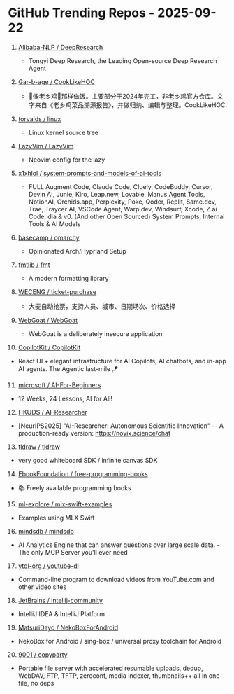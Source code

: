 # GitHub Trending Repos - 2025-09-22

1. [Alibaba-NLP /    DeepResearch](https://github.com/Alibaba-NLP/DeepResearch)
   - Tongyi Deep Research, the Leading Open-source Deep Research Agent

2. [Gar-b-age /    CookLikeHOC](https://github.com/Gar-b-age/CookLikeHOC)
   - 🥢像老乡鸡🐔那样做饭。主要部分于2024年完工，非老乡鸡官方仓库。文字来自《老乡鸡菜品溯源报告》，并做归纳、编辑与整理。CookLikeHOC.

3. [torvalds /    linux](https://github.com/torvalds/linux)
   - Linux kernel source tree

4. [LazyVim /    LazyVim](https://github.com/LazyVim/LazyVim)
   - Neovim config for the lazy

5. [x1xhlol /    system-prompts-and-models-of-ai-tools](https://github.com/x1xhlol/system-prompts-and-models-of-ai-tools)
   - FULL Augment Code, Claude Code, Cluely, CodeBuddy, Cursor, Devin AI, Junie, Kiro, Leap.new, Lovable, Manus Agent Tools, NotionAI, Orchids.app, Perplexity, Poke, Qoder, Replit, Same.dev, Trae, Traycer AI, VSCode Agent, Warp.dev, Windsurf, Xcode, Z.ai Code, dia & v0. (And other Open Sourced) System Prompts, Internal Tools & AI Models

6. [basecamp /    omarchy](https://github.com/basecamp/omarchy)
   - Opinionated Arch/Hyprland Setup

7. [fmtlib /    fmt](https://github.com/fmtlib/fmt)
   - A modern formatting library

8. [WECENG /    ticket-purchase](https://github.com/WECENG/ticket-purchase)
   - 大麦自动抢票，支持人员、城市、日期场次、价格选择

9. [WebGoat /    WebGoat](https://github.com/WebGoat/WebGoat)
   - WebGoat is a deliberately insecure application

10. [CopilotKit /    CopilotKit](https://github.com/CopilotKit/CopilotKit)
   - React UI + elegant infrastructure for AI Copilots, AI chatbots, and in-app AI agents. The Agentic last-mile 🪁

11. [microsoft /    AI-For-Beginners](https://github.com/microsoft/AI-For-Beginners)
   - 12 Weeks, 24 Lessons, AI for All!

12. [HKUDS /    AI-Researcher](https://github.com/HKUDS/AI-Researcher)
   - [NeurIPS2025] "AI-Researcher: Autonomous Scientific Innovation" -- A production-ready version: https://novix.science/chat

13. [tldraw /    tldraw](https://github.com/tldraw/tldraw)
   - very good whiteboard SDK / infinite canvas SDK

14. [EbookFoundation /    free-programming-books](https://github.com/EbookFoundation/free-programming-books)
   - 📚 Freely available programming books

15. [ml-explore /    mlx-swift-examples](https://github.com/ml-explore/mlx-swift-examples)
   - Examples using MLX Swift

16. [mindsdb /    mindsdb](https://github.com/mindsdb/mindsdb)
   - AI Analytics Engine that can answer questions over large scale data. - The only MCP Server you'll ever need

17. [ytdl-org /    youtube-dl](https://github.com/ytdl-org/youtube-dl)
   - Command-line program to download videos from YouTube.com and other video sites

18. [JetBrains /    intellij-community](https://github.com/JetBrains/intellij-community)
   - IntelliJ IDEA & IntelliJ Platform

19. [MatsuriDayo /    NekoBoxForAndroid](https://github.com/MatsuriDayo/NekoBoxForAndroid)
   - NekoBox for Android / sing-box / universal proxy toolchain for Android

20. [9001 /    copyparty](https://github.com/9001/copyparty)
   - Portable file server with accelerated resumable uploads, dedup, WebDAV, FTP, TFTP, zeroconf, media indexer, thumbnails++ all in one file, no deps

